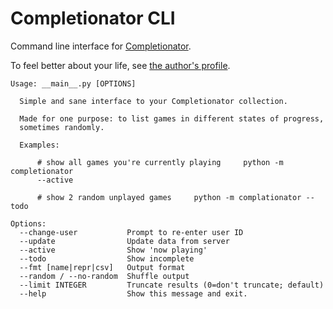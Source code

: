 # Completionator CLI

Command line interface for [Completionator](http://completionator.com/).

To feel better about your life, see [the author's profile](http://completionator.com/Collection/Stats/13863).

```
Usage: __main__.py [OPTIONS]

  Simple and sane interface to your Completionator collection.

  Made for one purpose: to list games in different states of progress,
  sometimes randomly.

  Examples:

      # show all games you're currently playing     python -m completionator
      --active

      # show 2 random unplayed games     python -m complationator --todo

Options:
  --change-user           Prompt to re-enter user ID
  --update                Update data from server
  --active                Show 'now playing'
  --todo                  Show incomplete
  --fmt [name|repr|csv]   Output format
  --random / --no-random  Shuffle output
  --limit INTEGER         Truncate results (0=don't truncate; default)
  --help                  Show this message and exit.
```